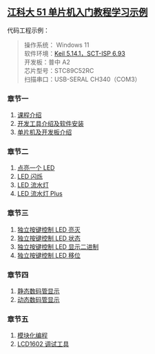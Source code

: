 ## [江科大 51 单片机入门教程学习示例](https://www.bilibili.com/video/BV1Mb411e7re/)

代码工程示例：
> 操作系统： Windows 11  
> 软件环境：[Keil 5.14.1，SCT-ISP 6.93](https://jiangxiekeji.com/download.html)  
> 开发板：普中 A2  
> 芯片型号：STC89C52RC  
> 扫描串口：USB-SERAL CH340（COM3）  

### 章节一

1. [课程介绍](https://www.bilibili.com/video/BV1Mb411e7re?p=1)
2. [开发工具介绍及软件安装](https://www.bilibili.com/video/BV1Mb411e7re?p=2)
3. [单片机及开发板介绍](https://www.bilibili.com/video/BV1Mb411e7re?p=3)

### 章节二

1. [点亮一个 LED](/chapter2/2-1-light-up-LED)
2. [LED 闪烁](/chapter2/2-2-LED-flash/)
3. [LED 流水灯](/chapter2/2-3-LED-waterfall/)
4. [LED 流水灯 Plus](/chapter2/2-4-LED-waterfall-plus/)

### 章节三

1. [独立按键控制 LED 亮灭](/chapter3/3-1-indepedent-key-control-LED-on-off/)
2. [独立按键控制 LED 状态](/chapter3/3-1-indepedent-key-control-LED-on-off/)
3. [独立按键控制 LED 显示二进制](/chapter3/3-3-indepedent-key-control-LED-display-binary/)
4. [独立按键控制 LED 移位](/chapter3/3-4-indepedent-key-control-LED-shift/)

### 章节四

1. [静态数码管显示](/chapter4/4-1-static-nixie-tube-display/)
2. [动态数码管显示](/chapter4/4-2-dynamic-nixie-tube-display/)

### 章节五

1. [模块化编程](/chapter5/5-1-modular-programming/)
2. [LCD1602 调试工具](/chapter5/5-2-lcd1602-debug-tool/)